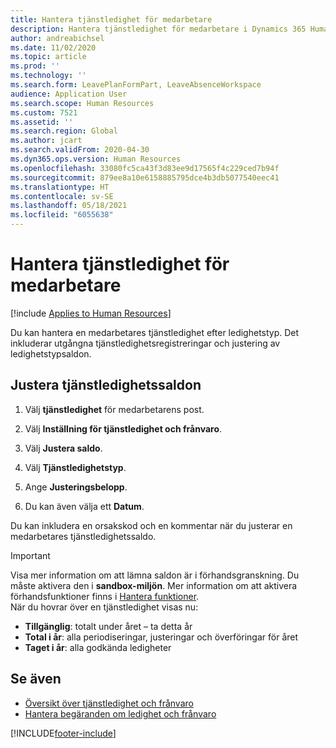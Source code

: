 ```yaml
---
title: Hantera tjänstledighet för medarbetare
description: Hantera tjänstledighet för medarbetare i Dynamics 365 Human Resources.
author: andreabichsel
ms.date: 11/02/2020
ms.topic: article
ms.prod: ''
ms.technology: ''
ms.search.form: LeavePlanFormPart, LeaveAbsenceWorkspace
audience: Application User
ms.search.scope: Human Resources
ms.custom: 7521
ms.assetid: ''
ms.search.region: Global
ms.author: jcart
ms.search.validFrom: 2020-04-30
ms.dyn365.ops.version: Human Resources
ms.openlocfilehash: 33080fc5ca43f3d83ee9d17565f4c229ced7b94f
ms.sourcegitcommit: 879ee8a10e6158885795dce4b3db5077540eec41
ms.translationtype: HT
ms.contentlocale: sv-SE
ms.lasthandoff: 05/18/2021
ms.locfileid: "6055638"
---
```

# <a name="manage-employee-leave"></a>Hantera tjänstledighet för medarbetare

[!include [Applies to Human Resources](../includes/applies-to-hr.md)]

Du kan hantera en medarbetares tjänstledighet efter ledighetstyp. Det inkluderar utgångna tjänstledighetsregistreringar och justering av ledighetstypsaldon. 

## <a name="adjust-leave-balances"></a>Justera tjänstledighetssaldon

1. Välj **tjänstledighet** för medarbetarens post.

2. Välj **Inställning för tjänstledighet och frånvaro**.

3. Välj **Justera saldo**.

4. Välj **Tjänstledighetstyp**.

5. Ange **Justeringsbelopp**. 

6. Du kan även välja ett **Datum**. 

Du kan inkludera en orsakskod och en kommentar när du justerar en medarbetares tjänstledighetssaldo. 

>[!IMPORTANT]
>Visa mer information om att lämna saldon är i förhandsgranskning. Du måste aktivera den i **sandbox-miljön**. Mer information om att aktivera förhandsfunktioner finns i [Hantera funktioner](hr-admin-manage-features.md).<br>
>När du hovrar över en tjänstledighet visas nu:<br>
>- **Tillgänglig**: totalt under året – ta detta år
>- **Total i år**: alla periodiseringar, justeringar och överföringar för året
>- **Taget i år**: alla godkända ledigheter

## <a name="see-also"></a>Se även

- [Översikt över tjänstledighet och frånvaro](hr-leave-and-absence-overview.md)
- [Hantera begäranden om ledighet och frånvaro](hr-employee-self-service-manage-requests.md)


[!INCLUDE[footer-include](../includes/footer-banner.md)]